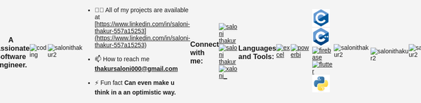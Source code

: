 
<h1 align="center">Hi 👋, I'm Saloni Thakur</h1>
<h3 align="center">A passionate Software Engineer.</h3>

<img align="right" alt="coding" width="400" src="https://cdn.dribbble.com/users/4055494/screenshots/15215756/media/d2b66c4ca0192aa26d103448b3d1518b.gif">


<p align="left"> <img src="https://komarev.com/ghpvc/?username=salonithakur2&label=Profile%20views&color=0e75b6&style=flat" alt="salonithakur2" /> </p>

- 👨‍💻 All of my projects are available at [https://www.linkedin.com/in/saloni-thakur-557a15253](https://www.linkedin.com/in/saloni-thakur-557a15253)

- 📫 How to reach me **thakursaloni000@gmail.com**

- ⚡ Fun fact **Can even make u think in a an optimistic way.**

<h3 align="left">Connect with me:</h3>
<p align="left">
<a href="https://linkedin.com/in/saloni thakur" target="blank"><img align="center" src="https://raw.githubusercontent.com/rahuldkjain/github-profile-readme-generator/master/src/images/icons/Social/linked-in-alt.svg" alt="saloni thakur" height="30" width="40" /></a>
<a href="https://fb.com/saloni thakur" target="blank"><img align="center" src="https://raw.githubusercontent.com/rahuldkjain/github-profile-readme-generator/master/src/images/icons/Social/facebook.svg" alt="saloni thakur" height="30" width="40" /></a>
<a href="https://instagram.com/xaloni_" target="blank"><img align="center" src="https://raw.githubusercontent.com/rahuldkjain/github-profile-readme-generator/master/src/images/icons/Social/instagram.svg" alt="xaloni_" height="30" width="40" /></a>
</p>

<h3 align="left">Languages and Tools:</h3>
  <a href="https://www.microsoft.com/en-us/microsoft-365/excel" target="_blank" rel="noreferrer">
    <img src="https://cdn.worldvectorlogo.com/logos/microsoft-excel-2013.svg" alt="excel" width="40" height="40"/>
  </a>

  <a href="https://powerbi.microsoft.com/" target="_blank" rel="noreferrer">
    <img src="https://www.vectorlogo.zone/logos/microsoft_powerbi/microsoft_powerbi-icon.svg" alt="powerbi" width="40" height="40"/>
  </a>

<p align="left"> <a href="https://www.cprogramming.com/" target="_blank" rel="noreferrer"> <img src="https://raw.githubusercontent.com/devicons/devicon/master/icons/c/c-original.svg" alt="c" width="40" height="40"/> </a> <a href="https://www.w3schools.com/cpp/" target="_blank" rel="noreferrer"> <img src="https://raw.githubusercontent.com/devicons/devicon/master/icons/cplusplus/cplusplus-original.svg" alt="cplusplus" width="40" height="40"/> </a> <a href="https://firebase.google.com/" target="_blank" rel="noreferrer"> <img src="https://www.vectorlogo.zone/logos/firebase/firebase-icon.svg" alt="firebase" width="40" height="40"/> </a> <a href="https://flutter.dev" target="_blank" rel="noreferrer"> <img src="https://www.vectorlogo.zone/logos/flutterio/flutterio-icon.svg" alt="flutter" width="40" height="40"/> </a> <a href="https://www.python.org" target="_blank" rel="noreferrer"> <img src="https://raw.githubusercontent.com/devicons/devicon/master/icons/python/python-original.svg" alt="python" width="40" height="40"/> </a> </p>

<p><img align="left" src="https://github-readme-stats.vercel.app/api/top-langs?username=salonithakur2&show_icons=true&locale=en&layout=compact" alt="salonithakur2" /></p>

<p>&nbsp;<img align="center" src="https://github-readme-stats.vercel.app/api?username=salonithakur2&show_icons=true&locale=en" alt="salonithakur2" /></p>

<p><img align="center" src="https://github-readme-streak-stats.herokuapp.com/?user=salonithakur2&" alt="salonithakur2" /></p>


<!DOCTYPE html>
<html lang="en">
<head>
    <meta charset="UTF-8">
    <meta name="viewport" content="width=device-width, initial-scale=1.0">
    <title>Calm Face Greeting</title>
    <style>
        html, body {
            height: 100%;
            margin: 0;
            display: flex;
            justify-content: center;
            align-items: center;
            font-family: Arial, sans-serif;
            background-color: #f4f4f4; /* Optional: Adds a light background color */
        }
        .container {
            text-align: center;
        }
        .emoji {
            font-size: 48px; /* Adjust size as needed */
        }
        .message {
            font-size: 24px;
            color: #333;
            margin-top: 10px;
        }
    </style>
</head>
<body>
    <div class="container">
        <div class="emoji">😌</div>
        <div class="message">Have a good day!</div>
    </div>
</body>
</html>

